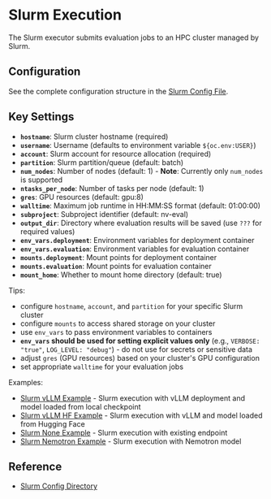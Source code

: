 # Slurm Execution

The Slurm executor submits evaluation jobs to an HPC cluster managed by Slurm.

## Configuration

See the complete configuration structure in the [Slurm Config File](https://gitlab-master.nvidia.com/dl/JoC/competitive_evaluation/nv-eval-platform/-/blob/main/nemo_evaluator_launcher/src/nemo_evaluator_launcher/configs/execution/slurm/default.yaml?ref_type=heads).

## Key Settings

- **`hostname`**: Slurm cluster hostname (required)
- **`username`**: Username (defaults to environment variable `${oc.env:USER}`)
- **`account`**: Slurm account for resource allocation (required)
- **`partition`**: Slurm partition/queue (default: batch)
- **`num_nodes`**: Number of nodes (default: 1) - **Note**: Currently only `num_nodes` is supported
- **`ntasks_per_node`**: Number of tasks per node (default: 1)
- **`gres`**: GPU resources (default: gpu:8)
- **`walltime`**: Maximum job runtime in HH:MM:SS format (default: 01:00:00)
- **`subproject`**: Subproject identifier (default: nv-eval)
- **`output_dir`**: Directory where evaluation results will be saved (use `???` for required values)
- **`env_vars.deployment`**: Environment variables for deployment container
- **`env_vars.evaluation`**: Environment variables for evaluation container
- **`mounts.deployment`**: Mount points for deployment container
- **`mounts.evaluation`**: Mount points for evaluation container
- **`mount_home`**: Whether to mount home directory (default: true)

Tips:
- configure `hostname`, `account`, and `partition` for your specific Slurm cluster
- configure `mounts` to access shared storage on your cluster
- use `env_vars` to pass environment variables to containers
- **`env_vars` should be used for setting explicit values only** (e.g., `VERBOSE: "true"`, `LOG_LEVEL: "debug"`) - do not use for secrets or sensitive data
- adjust `gres` (GPU resources) based on your cluster's GPU configuration
- set appropriate `walltime` for your evaluation jobs

Examples:
- [Slurm vLLM Example](https://gitlab-master.nvidia.com/dl/JoC/competitive_evaluation/nv-eval-platform/-/blob/main/nemo_evaluator_launcher/examples/slurm_llama_3_1_8b_instruct.yaml?ref_type=heads) - Slurm execution with vLLM deployment and model loaded from local checkpoint
- [Slurm vLLM HF Example](https://gitlab-master.nvidia.com/dl/JoC/competitive_evaluation/nv-eval-platform/-/blob/main/nemo_evaluator_launcher/examples/slurm_llama_3_1_8b_instruct_hf.yaml?ref_type=heads) - Slurm execution with vLLM and model loaded from Hugging Face
- [Slurm None Example](https://gitlab-master.nvidia.com/dl/JoC/competitive_evaluation/nv-eval-platform/-/blob/main/nemo_evaluator_launcher/examples/slurm_no_deployment_llama_3_1_8b_instruct.yaml?ref_type=heads) - Slurm execution with existing endpoint
- [Slurm Nemotron Example](https://gitlab-master.nvidia.com/dl/JoC/competitive_evaluation/nv-eval-platform/-/blob/main/nemo_evaluator_launcher/examples/slurm_no_deployment_llama_nemotron_super_v1_nemotron_benchmarks.yaml?ref_type=heads) - Slurm execution with Nemotron model

## Reference

- [Slurm Config Directory](https://gitlab-master.nvidia.com/dl/JoC/competitive_evaluation/nv-eval-platform/-/tree/main/nemo_evaluator_launcher/src/nemo_evaluator_launcher/configs/execution/slurm?ref_type=heads)
